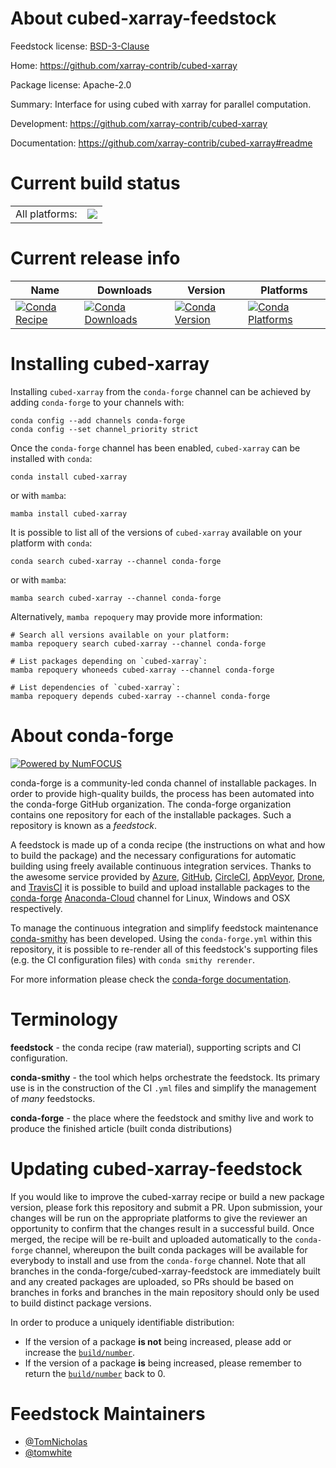 About cubed-xarray-feedstock
============================

Feedstock license: [BSD-3-Clause](https://github.com/conda-forge/cubed-xarray-feedstock/blob/main/LICENSE.txt)

Home: https://github.com/xarray-contrib/cubed-xarray

Package license: Apache-2.0

Summary: Interface for using cubed with xarray for parallel computation.

Development: https://github.com/xarray-contrib/cubed-xarray

Documentation: https://github.com/xarray-contrib/cubed-xarray#readme

Current build status
====================


<table><tr><td>All platforms:</td>
    <td>
      <a href="https://dev.azure.com/conda-forge/feedstock-builds/_build/latest?definitionId=19482&branchName=main">
        <img src="https://dev.azure.com/conda-forge/feedstock-builds/_apis/build/status/cubed-xarray-feedstock?branchName=main">
      </a>
    </td>
  </tr>
</table>

Current release info
====================

| Name | Downloads | Version | Platforms |
| --- | --- | --- | --- |
| [![Conda Recipe](https://img.shields.io/badge/recipe-cubed--xarray-green.svg)](https://anaconda.org/conda-forge/cubed-xarray) | [![Conda Downloads](https://img.shields.io/conda/dn/conda-forge/cubed-xarray.svg)](https://anaconda.org/conda-forge/cubed-xarray) | [![Conda Version](https://img.shields.io/conda/vn/conda-forge/cubed-xarray.svg)](https://anaconda.org/conda-forge/cubed-xarray) | [![Conda Platforms](https://img.shields.io/conda/pn/conda-forge/cubed-xarray.svg)](https://anaconda.org/conda-forge/cubed-xarray) |

Installing cubed-xarray
=======================

Installing `cubed-xarray` from the `conda-forge` channel can be achieved by adding `conda-forge` to your channels with:

```
conda config --add channels conda-forge
conda config --set channel_priority strict
```

Once the `conda-forge` channel has been enabled, `cubed-xarray` can be installed with `conda`:

```
conda install cubed-xarray
```

or with `mamba`:

```
mamba install cubed-xarray
```

It is possible to list all of the versions of `cubed-xarray` available on your platform with `conda`:

```
conda search cubed-xarray --channel conda-forge
```

or with `mamba`:

```
mamba search cubed-xarray --channel conda-forge
```

Alternatively, `mamba repoquery` may provide more information:

```
# Search all versions available on your platform:
mamba repoquery search cubed-xarray --channel conda-forge

# List packages depending on `cubed-xarray`:
mamba repoquery whoneeds cubed-xarray --channel conda-forge

# List dependencies of `cubed-xarray`:
mamba repoquery depends cubed-xarray --channel conda-forge
```


About conda-forge
=================

[![Powered by
NumFOCUS](https://img.shields.io/badge/powered%20by-NumFOCUS-orange.svg?style=flat&colorA=E1523D&colorB=007D8A)](https://numfocus.org)

conda-forge is a community-led conda channel of installable packages.
In order to provide high-quality builds, the process has been automated into the
conda-forge GitHub organization. The conda-forge organization contains one repository
for each of the installable packages. Such a repository is known as a *feedstock*.

A feedstock is made up of a conda recipe (the instructions on what and how to build
the package) and the necessary configurations for automatic building using freely
available continuous integration services. Thanks to the awesome service provided by
[Azure](https://azure.microsoft.com/en-us/services/devops/), [GitHub](https://github.com/),
[CircleCI](https://circleci.com/), [AppVeyor](https://www.appveyor.com/),
[Drone](https://cloud.drone.io/welcome), and [TravisCI](https://travis-ci.com/)
it is possible to build and upload installable packages to the
[conda-forge](https://anaconda.org/conda-forge) [Anaconda-Cloud](https://anaconda.org/)
channel for Linux, Windows and OSX respectively.

To manage the continuous integration and simplify feedstock maintenance
[conda-smithy](https://github.com/conda-forge/conda-smithy) has been developed.
Using the ``conda-forge.yml`` within this repository, it is possible to re-render all of
this feedstock's supporting files (e.g. the CI configuration files) with ``conda smithy rerender``.

For more information please check the [conda-forge documentation](https://conda-forge.org/docs/).

Terminology
===========

**feedstock** - the conda recipe (raw material), supporting scripts and CI configuration.

**conda-smithy** - the tool which helps orchestrate the feedstock.
                   Its primary use is in the construction of the CI ``.yml`` files
                   and simplify the management of *many* feedstocks.

**conda-forge** - the place where the feedstock and smithy live and work to
                  produce the finished article (built conda distributions)


Updating cubed-xarray-feedstock
===============================

If you would like to improve the cubed-xarray recipe or build a new
package version, please fork this repository and submit a PR. Upon submission,
your changes will be run on the appropriate platforms to give the reviewer an
opportunity to confirm that the changes result in a successful build. Once
merged, the recipe will be re-built and uploaded automatically to the
`conda-forge` channel, whereupon the built conda packages will be available for
everybody to install and use from the `conda-forge` channel.
Note that all branches in the conda-forge/cubed-xarray-feedstock are
immediately built and any created packages are uploaded, so PRs should be based
on branches in forks and branches in the main repository should only be used to
build distinct package versions.

In order to produce a uniquely identifiable distribution:
 * If the version of a package **is not** being increased, please add or increase
   the [``build/number``](https://docs.conda.io/projects/conda-build/en/latest/resources/define-metadata.html#build-number-and-string).
 * If the version of a package **is** being increased, please remember to return
   the [``build/number``](https://docs.conda.io/projects/conda-build/en/latest/resources/define-metadata.html#build-number-and-string)
   back to 0.

Feedstock Maintainers
=====================

* [@TomNicholas](https://github.com/TomNicholas/)
* [@tomwhite](https://github.com/tomwhite/)


